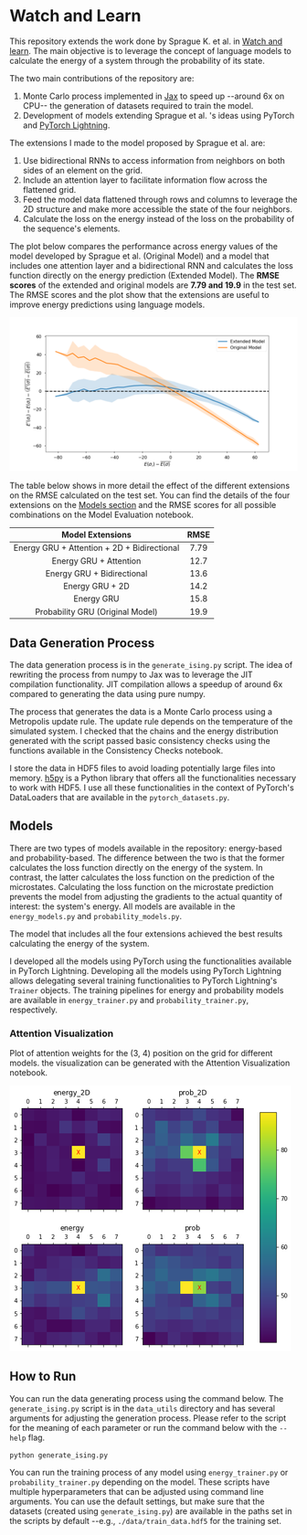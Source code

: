 # Watch and Learn

This repository extends the work done by Sprague K. et al. in [Watch and learn](https://arxiv.org/abs/2003.02647). The main objective is to leverage the concept of language models to calculate the energy of a system through the probability of its state.

The two main contributions of the repository are:
1. Monte Carlo process implemented in [Jax](https://github.com/google/jax) to speed up --around 6x on CPU-- the generation of datasets required to train the model.
2. Development of models extending Sprague et al. 's ideas using PyTorch and [PyTorch Lightning](PyTorchLightning).

The extensions I made to the model proposed by Sprague et al. are:
1. Use bidirectional RNNs to access information from neighbors on both sides of an element on the grid.
2. Include an attention layer to facilitate information flow across the flattened grid.
3. Feed the model data flattened through rows and columns to leverage the 2D structure and make more accessible the state of the four neighbors.
4. Calculate the loss on the energy instead of the loss on the probability of the sequence's elements.

The plot below compares the performance across energy values of the model developed by Sprague et al. (Original Model) and a model that includes one attention layer and a bidirectional RNN and calculates the loss function directly on the energy prediction (Extended Model). The **RMSE scores** of the extended and original models are **7.79 and 19.9** in the test set. The RMSE scores and the plot show that the extensions are useful to improve energy predictions using language models.

![predictions_plot](./images/predictions_plot.png)

The table below shows in more detail the effect of the different extensions on the RMSE calculated on the test set. You can find the details of the four extensions on the [Models section](#models) and the RMSE scores for all possible combinations on the Model Evaluation notebook.

<center>

|               Model Extensions              | RMSE |
|:-------------------------------------------:|:----:|
| Energy GRU + Attention + 2D + Bidirectional | 7.79 |
| Energy GRU + Attention                      | 12.7 |
| Energy GRU + Bidirectional                  | 13.6 |
| Energy GRU + 2D                             | 14.2 |
| Energy GRU                                  | 15.8 |
| Probability GRU (Original Model)            | 19.9 |

</center>

## Data Generation Process
The data generation process is in the `generate_ising.py` script. The idea of rewriting the process from numpy to Jax was to leverage the JIT compilation functionality. JIT compilation allows a speedup of around 6x compared to generating the data using pure numpy. 

The process that generates the data is a Monte Carlo process using a Metropolis update rule. The update rule depends on the temperature of the simulated system. I checked that the chains and the energy distribution generated with the script passed basic consistency checks using the functions available in the Consistency Checks notebook.

I store the data in HDF5 files to avoid loading potentially large files into memory. [h5py](https://github.com/h5py/h5py) is a Python library that offers all the functionalities necessary to work with HDF5. I use all these functionalities in the context of PyTorch's DataLoaders that are available in the `pytorch_datasets.py`.

## Models

There are two types of models available in the repository: energy-based and probability-based. The difference between the two is that the former calculates the loss function directly on the energy of the system. In contrast, the latter calculates the loss function on the prediction of the microstates. Calculating the loss function on the microstate prediction prevents the model from adjusting the gradients to the actual quantity of interest: the system's energy. All models are available in the `energy_models.py` and `probability_models.py`.


The model that includes all the four extensions achieved the best results calculating the energy of the system.

I developed all the models using PyTorch using the functionalities available in PyTorch Lightning. Developing all the models using PyTorch Lightning allows delegating several training functionalities to PyTorch Lightning's `Trainer` objects. The training pipelines for energy and probability models are available in `energy_trainer.py` and `probability_trainer.py`, respectively.

### Attention Visualization

Plot of attention weights for the (3, 4) position on the grid for different models. the visualization can be generated with the Attention Visualization notebook.

![attention_plot](./images/attention_plot.png)

## How to Run

You can run the data generating process using the command below. The `generate_ising.py` script is in the `data_utils` directory and has several arguments for adjusting the generation process. Please refer to the script for the meaning of each parameter or run the command below with the `--help` flag.

```
python generate_ising.py
```

You can run the training process of any model using `energy_trainer.py` or `probability_trainer.py` depending on the model. These scripts have multiple hyperparameters that can be adjusted using command line arguments. You can use the default settings, but make sure that the datasets (created using `generate_ising.py`) are available in the paths set in the scripts by default --e.g., `./data/train_data.hdf5` for the training set.

